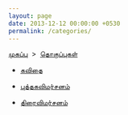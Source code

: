 ```yaml
---
layout: page
date: 2013-12-12 00:00:00 +0530
permalink: /categories/
---
```

<div>

<p><a href="{{ site.url }}">முகப்பு</a> &nbsp;&gt;&nbsp; <a href="{{ site.url }}/categories">தொகுப்புகள்</a></p>

<ul>

<li><p><a href="{{ site.url }}/category/kavithai/">கவிதை</a></p></li>

<li><p><a href="{{ site.url }}/category/puthaga-vimarsanam/">புத்தகவிமர்சனம்</a></p></li>

<li><p><a href="{{ site.url }}/category/thirai-vimarsanam/">திரைவிமர்சனம்</a></p></li>

</ul>

</div>
